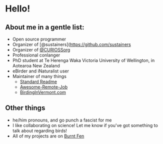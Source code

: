 # Hello! 

## About me in a gentle list:

- Open source programmer
- Organizer of [@sustainers](https://github.com/sustainers
- Organizer of [@CURIOSSorg](https://github.com/CURIOSSorg)
- Professional conlanger
- PhD student at Te Herenga Waka Victoria University of Wellington, in Aotearoa New Zealand
- eBirder and iNaturalist user
- Maintainer of many things
  - [Standard Readme](https://github.com/RichardLitt/standard-readme/)
  - [Awesome-Remote-Job](https://github.com/lukasz-madon/awesome-remote-job)
  - [BirdingInVermont.com](https://birdinginvermont.com)

## Other things

- he/him pronouns, and go punch a fascist for me
- I like collaborating on science! Let me know if you've got something to talk about regarding birds!
- All of my projects are on [Burnt Fen](https://burntfen.com)
